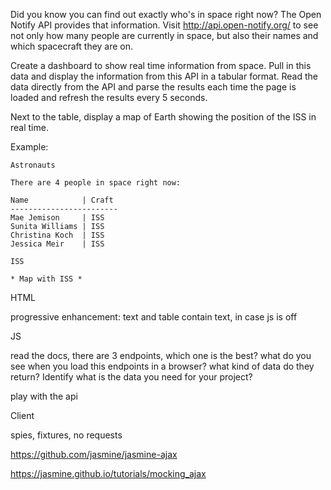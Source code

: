 Did you know you can find out exactly who's in space right now? The Open Notify API provides that information. Visit <http://api.open-notify.org/> to see not only how many people are currently in space, but also their names and which spacecraft they are on.

Create a dashboard to show real time information from space. Pull in this data and display the information from this API in a tabular format. Read the data directly from the API and parse the results each time the page is loaded and refresh the results every 5 seconds.

Next to the table, display a map of Earth showing the position of the ISS in real time.

Example:

```plaintext
Astronauts

There are 4 people in space right now:

Name            | Craft
------------------------
Mae Jemison     | ISS
Sunita Williams | ISS
Christina Koch  | ISS
Jessica Meir    | ISS

ISS

* Map with ISS *
```







HTML

progressive enhancement: text and table contain text, in case js is off

JS

read the docs, there are 3 endpoints, which one is the best? what do you see when you load this endpoints in a browser? what kind of data do they return? Identify what is the data you need for your project?

play with the api

Client

spies, fixtures, no requests

https://github.com/jasmine/jasmine-ajax

https://jasmine.github.io/tutorials/mocking_ajax
